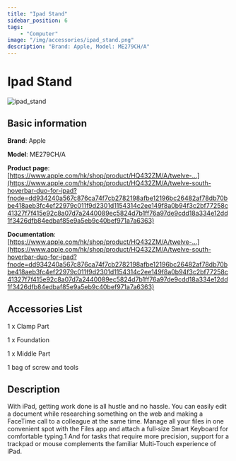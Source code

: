 ```yaml
---
title: "Ipad Stand"
sidebar_position: 6
tags:
    - "Computer"
image: "/img/accessories/ipad_stand.png"
description: "Brand: Apple, Model: ME279CH/A"
---
```

# Ipad Stand

![ipad_stand](/img/accessories/ipad_stand.png)

## Basic information

**Brand**: Apple

**Model**: ME279CH/A

**Product page**: [https://www.apple.com/hk/shop/product/HQ432ZM/A/twelve-...](https://www.apple.com/hk/shop/product/HQ432ZM/A/twelve-south-hoverbar-duo-for-ipad?fnode=dd934240a567c876ca74f7cb2782198afbe12196bc26482af78db70bbe418aeb3fc4ef22979c011f9d2301d1154314c2ee149f8a0b94f3c2bf77258c41327f7f415e92c8a07d7a2440089ec5824d7b1ff76a97de9cdd18a334e12dd1f3426dfb84edbaf85e9a5eb9c40bef971a7a6363)

**Documentation**: [https://www.apple.com/hk/shop/product/HQ432ZM/A/twelve-...](https://www.apple.com/hk/shop/product/HQ432ZM/A/twelve-south-hoverbar-duo-for-ipad?fnode=dd934240a567c876ca74f7cb2782198afbe12196bc26482af78db70bbe418aeb3fc4ef22979c011f9d2301d1154314c2ee149f8a0b94f3c2bf77258c41327f7f415e92c8a07d7a2440089ec5824d7b1ff76a97de9cdd18a334e12dd1f3426dfb84edbaf85e9a5eb9c40bef971a7a6363)

## Accessories List

1 x Clamp Part

 1 x Foundation

 1 x Middle Part

 1 bag of screw and tools

## Description

With iPad, getting work done is all hustle and no hassle\. You can easily edit a document while researching something on the web and making a FaceTime call to a colleague at the same time\. Manage all your files in one convenient spot with the Files app and attach a full‑size Smart Keyboard for comfortable typing\.1 And for tasks that require more precision, support for a trackpad or mouse complements the familiar Multi‑Touch experience of iPad\.

